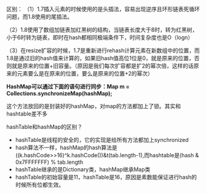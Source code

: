 区别：
（1）1.7插入元素的时候使用的是头插法，容易出现逆序且环形链表死循环问题，而1.8使用的尾插法。

（2）1.8使用了数组加链表加红黑树的结构，当链表长度大于8时，转为红黑树，小于6时转为链表，即时在hash都相同极端条件下，时间复杂度也是O（logn）

（3）在resize扩容的时候，1.7是重新进行rehash计算元素在新数组中的位置，而1.8是通过旧的hash值来计算的，如果旧hash值高位1位是0，就是原来的位置，否则就是原来的位置+旧容量。（原因是我们每次扩容都是扩2的幂次倍，这样的话原来的元素要么是在原来的位置，要么是原来的位置+2的幂次）



**HashMap可以通过下面的语句进行同步：Map m = Collections.synchronizeMap(hashMap);**

这个方法放回的是封装好的hashMap，对map的方法都加上了锁。其实和hashtable差不多



hashTable和hashMap的区别？

- hashTable是线程的安全的，它的实现是给所有方法都加上synchronized
- hash算法不一样，hashMap的hash算法是((k.hashCode>>16)^k.hashCode())&t(tab.length-1),而hashtable是(hash & 0x7FFFFFFF) % tab.length
- hashTable继承的是Dictionary类，hashMap继承Map类
- hashTable的初始容量是11，hashTable是16，原因是素数能保证进行hash的时候所有位都生效。